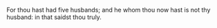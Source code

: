 For thou hast had five husbands; and he whom thou now hast is not thy husband: in that saidst thou truly.
